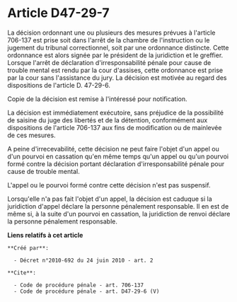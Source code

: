 # Article D47-29-7

La décision ordonnant une ou plusieurs des mesures prévues à l'article 706-137 est prise soit dans l'arrêt de la chambre de
l'instruction ou le jugement du tribunal correctionnel, soit par une ordonnance distincte. Cette ordonnance est alors signée
par le président de la juridiction et le greffier. Lorsque l'arrêt de déclaration d'irresponsabilité pénale pour cause de
trouble mental est rendu par la cour d'assises, cette ordonnance est prise par la cour sans l'assistance du jury. La décision
est motivée au regard des dispositions de l'article D. 47-29-6. 

Copie de la décision est remise à l'intéressé pour notification. 

La décision est immédiatement exécutoire, sans préjudice de la possibilité de saisine du juge des libertés et de la
détention, conformément aux dispositions de l'article 706-137 aux fins de modification ou de mainlevée de ces mesures. 

A peine d'irrecevabilité, cette décision ne peut faire l'objet d'un appel ou d'un pourvoi en cassation qu'en même temps qu'un
appel ou qu'un pourvoi formé contre la décision portant déclaration d'irresponsabilité pénale pour cause de trouble mental. 

L'appel ou le pourvoi formé contre cette décision n'est pas suspensif. 

Lorsqu'elle n'a pas fait l'objet d'un appel, la décision est caduque si la juridiction d'appel déclare la personne pénalement
responsable. Il en est de même si, à la suite d'un pourvoi en cassation, la juridiction de renvoi déclare la personne
pénalement responsable.

**Liens relatifs à cet article**

	**Créé par**:

	  - Décret n°2010-692 du 24 juin 2010 - art. 2

	**Cite**:

	  - Code de procédure pénale - art. 706-137
	  - Code de procédure pénale - art. D47-29-6 (V)

